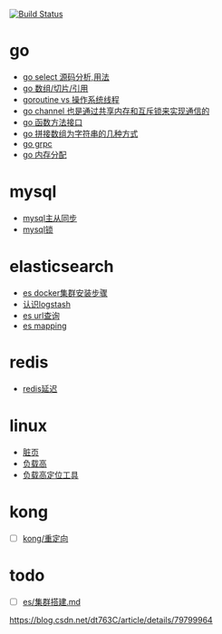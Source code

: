 [![Build Status](https://travis-ci.org/douyacun/book.svg?branch=master)](https://travis-ci.org/douyacun/book)

# go

- [go select 源码分析,用法](go/select.md)
- [go 数组/切片/引用](go/数组切片引用.md)
- [goroutine vs 操作系统线程](go/goroutine和系统线程.md)
- [go channel 也是通过共享内存和互斥锁来实现通信的](go/channel.md)
- [go 函数方法接口](go/函数方法接口.md)
- [go 拼接数组为字符串的几种方式](go/数组拼接为字符串.md)
- [go grpc](go/grpc入门.md)
- [go 内存分配](go/内存分配.md)

# mysql
- [mysql主从同步](mysql/mysql主从同步.md)
- [mysql锁](mysql/mysql锁.md)

# elasticsearch
- [es docker集群安装步骤](elasticsearch/安装运行.md)
- [认识logstash](elasticsearch/logstash.md)
- [es url查询](elasticsearch/url查询.md)
- [es mapping](elasticsearch/mapping.md)

# redis
- [redis延迟](redis/redis延迟问题.md)

# linux
- [脏页](linux/页缓存.md)
- [负载高](./linux/负载高.md)
- [负载高定位工具](./linux/负载高定位工具.md)

# kong
- [ ] [kong/重定向](./kong/重定向.md)

# todo

- [ ] [es/集群搭建.md](./elasticsearch/集群搭建.md)





https://blog.csdn.net/dt763C/article/details/79799964